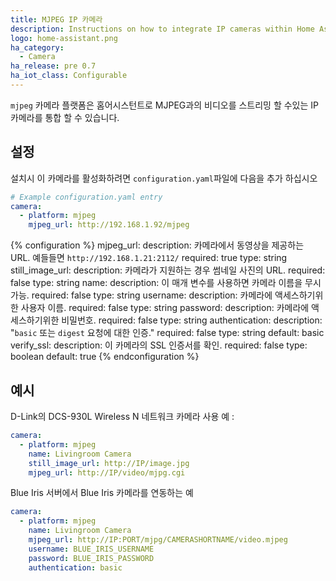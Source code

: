 ```yaml
---
title: MJPEG IP 카메라
description: Instructions on how to integrate IP cameras within Home Assistant.
logo: home-assistant.png
ha_category:
  - Camera
ha_release: pre 0.7
ha_iot_class: Configurable
---
```


`mjpeg` 카메라 플랫폼은 홈어시스턴트로 MJPEG과의 비디오를 스트리밍 할 수있는 IP 카메라를 통합 할 수 있습니다.

## 설정 

설치시 이 카메라를 활성화하려면 `configuration.yaml`파일에 다음을 추가 하십시오

```yaml
# Example configuration.yaml entry
camera:
  - platform: mjpeg
    mjpeg_url: http://192.168.1.92/mjpeg
```

{% configuration %}
mjpeg_url:
  description: 카메라에서 동영상을 제공하는 URL. 예들들면 `http://192.168.1.21:2112/`
  required: true
  type: string
still_image_url:
  description: 카메라가 지원하는 경우 썸네일 사진의 URL.
  required: false
  type: string
name:
  description: 이 매개 변수를 사용하면 카메라 이름을 무시 가능.
  required: false
  type: string
username:
  description: 카메라에 액세스하기위한 사용자 이름.
  required: false
  type: string
password:
  description: 카메라에 액세스하기위한 비밀번호.
  required: false
  type: string
authentication:
  description: "`basic` 또는 `digest` 요청에 대한 인증."
  required: false
  type: string
  default: basic
verify_ssl:
  description: 이 카메라의 SSL 인증서를 확인. 
  required: false
  type: boolean
  default: true
{% endconfiguration %}

## 예시  

D-Link의 DCS-930L Wireless N 네트워크 카메라 사용 예 : 

```yaml
camera:
  - platform: mjpeg
    name: Livingroom Camera
    still_image_url: http://IP/image.jpg
    mjpeg_url: http://IP/video/mjpg.cgi
```

Blue Iris 서버에서 Blue Iris 카메라를 연동하는 예

```yaml
camera:
  - platform: mjpeg
    name: Livingroom Camera
    mjpeg_url: http://IP:PORT/mjpg/CAMERASHORTNAME/video.mjpeg
    username: BLUE_IRIS_USERNAME
    password: BLUE_IRIS_PASSWORD
    authentication: basic
```

